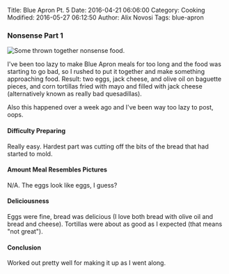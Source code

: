 Title: Blue Apron Pt. 5
Date: 2016-04-21 06:06:00
Category: Cooking
Modified: 2016-05-27 06:12:50
Author: Alix Novosi
Tags: blue-apron

### Nonsense Part 1
<img src="{static}/media/cooking/junk1.0.jpg" alt="Some thrown together nonsense food."/>

I've been too lazy to make Blue Apron meals for too long and the food was starting to go bad,
so I rushed to put it together and make something approaching food.
Result: two eggs,
jack cheese,
and olive oil on baguette pieces,
and corn tortillas fried with mayo and filled with jack cheese
(alternatively known as really bad quesadillas).

Also this happened over a week ago and I've been way too lazy to post,
oops.

#### Difficulty Preparing
Really easy.
Hardest part was cutting off the bits of the bread that had started to mold.

#### Amount Meal Resembles Pictures
N/A.
The eggs look like eggs,
I guess?

#### Deliciousness
Eggs were fine,
bread was delicious
(I love both bread with olive oil and bread and cheese).
Tortillas were about as good as I expected
(that means "not great").

#### Conclusion
Worked out pretty well for making it up as I went along.
